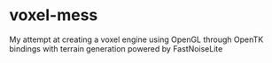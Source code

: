 ﻿# voxel-mess

My attempt at creating a voxel engine using OpenGL through OpenTK bindings with terrain generation powered by FastNoiseLite